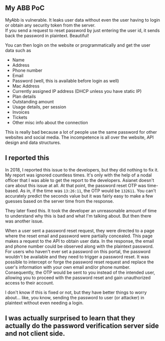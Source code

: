 ## **My ABB PoC**

MyAbb is vulnerable. It leaks user data without even the user having to login or obtain any security token from the server.  
If you send a request to reset password by just entering the user id, it sends back the password in plaintext. Beautiful!

You can then login on the website or programmatically and get the user data such as 
- Name
- Address
- Phone number
- Email
- Password (well, this is available before login as well)
- Mac Address 
- Currently assigned IP address (DHCP unless you have static IP)
- Plan details
- Outstanding amount
- Usage details, per session
- Invoices
- Tickets
- Other misc info about the connection

This is really bad because a lot of people use the same password for other websites and social media. 
The incompetence is all over the website, API design and data structures.

## I reported this
In 2018, I reported this issue to the developers, but they did nothing to fix it. My report was ignored countless times. It's only with the help of a nodal officer that I was able to get the report to the developers. Asianet doesn't care about this issue at all. At that point, the password reset OTP was time-based. As in, if the time was `13:26:11`, the OTP would be `132611`. You can't accurately predict the seconds value but it was fairly easy to make a few guesses based on the server time from the response. 

They later fixed this. It took the developer an unreasonable amount of time to understand why this is bad and what I'm talking about. But then there was another issue. 

When a user sent a password reset request, they were directed to a page where the reset email and password were partially concealed. This page makes a request to the API to obtain user data. In the response, the email and phone number could be observed along with the plaintext password. For users who haven't ever set a password on this portal, the password wouldn't be available and they need to trigger a password reset. It was possible to intercept or forge the password reset request and replace the user's information with your own email and/or phone number. Consequently, the OTP would be sent to you instead of the intended user, allowing you to proceed with the password reset and gain unauthorized access to their account.

I don't know if this is fixed or not, but they have better things to worry about... like, you know, sending the password to user (or attacker) in plaintext without even needing a login.

## I was actually surprised to learn that they actually do the password verification server side and not client side. 

